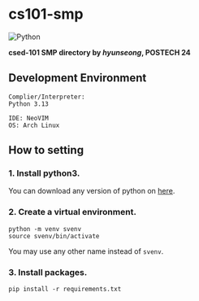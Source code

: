 # cs101-smp

![Python](https://img.shields.io/badge/Python-3776AB?style=for-the-badge&logo=python&labelColor=white)

**csed-101 SMP directory by *hyunseong*, POSTECH 24**

## Development Environment
```
Complier/Interpreter:
Python 3.13

IDE: NeoVIM
OS: Arch Linux
```

## How to setting
### 1. Install python3.
You can download any version of python on [here](https://www.python.org/downloads/).

### 2. Create a virtual environment.
```
python -m venv svenv
source svenv/bin/activate
```
You may use any other name instead of ``svenv``.

### 3. Install packages.
```
pip install -r requirements.txt
```


